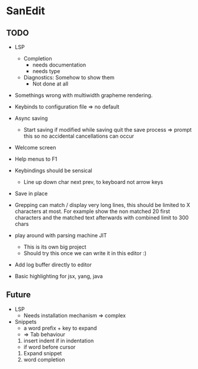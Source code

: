 # SanEdit

## TODO

* LSP
    - Completion
        - needs documentation
        - needs type
    - Diagnostics: Somehow to show them
        - Not done at all


* Somethings wrong with multiwidth grapheme rendering.
* Keybinds to configuration file => no default
* Async saving
    - Start saving if modified while saving quit the save process => prompt this so no accidental cancellations can occur
* Welcome screen
* Help menus to F1

* Keybindings should be sensical
    * Line up down char next prev, to keyboard not arrow keys
* Save in place

* Grepping can match / display very long lines, this should be limited to X
  characters at most. For example show the non matched 20 first characters and the
  matched text afterwards with combined limit to 300 chars

* play around with parsing machine JIT
    - This is its own big project
    - Should try this once we can write it in this editor :)

* Add log buffer directly to editor

* Basic highlighting for jsx, yang, java


## Future

* LSP
    * Needs installation mechanism => complex
* Snippets
    - a word prefix + key to expand 
    - => Tab behaviour 
    1. insert indent if in indentation
    - if word before cursor
    1. Expand snippet
    2. word completion

